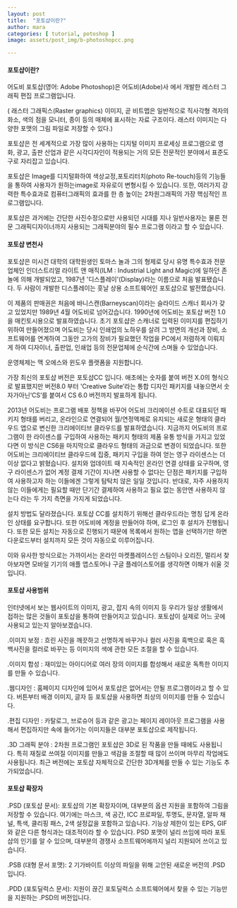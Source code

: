 ```yaml
---
layout: post
title:  "포토샵이란?"
author: mara
categories: [ tutorial, potoshop ]
image: assets/post_img/b-photoshopcc.png

---
```

#### 포토샵이란?

어도비 포토샵(영어: Adobe Photoshop)은 어도비(Adobe)사 에서 개발한 레스터 그래픽 편집 프로그램입니다.

( 래스터 그래픽스(Raster graphics) 이미지, 곧 비트맵은 일반적으로 직사각형 격자의 화소, 색의 점을 모니터, 종이 등의 매체에 표시하는 자료 구조이다. 래스터 이미지는 다양한 포맷의 그림 파일로 저장할 수 있다.)

포토샵은 전 세계적으로 가장 많이 사용하는 디지털 이미지 프로세싱 프로그램으로 영화, 광고, 출판 산업과 같은 시각디자인이 적용되는 거의 모든 전문적인 분야에서 표준도구로 자리잡고 있습니다.

포토샵은 Image를 디지털화하여 색상교정,포토리터치(photo Re-touch)등의 기능들을 통하여 사용자가 원하는image로 자유로이 변형시킬 수 있습니다. 또한, 여러가지 강력한 특수효과로 컴퓨터그래픽의 효과를 한 층 높이는 2차원그래픽의 가장 핵심적인 프로그램입니다.

포토샵은 과거에는 간단한 사진수정으로만 사용되던 시대를 지나 일반사용자는 물론 전문 그래픽디자이너까지 사용되는 그래픽분야의 필수 프로그램 이라고 할 수 있습니다.

#### 포토샵 변천사

포토샵은 미시건 대학의 대학원생인 토마스 놀과 그의 형제로 당시 유명 특수효과 전문업체인 인더스트리얼 라이트 앤 매직(ILM : Industrial Light and Magic)에 일하던 존 놀에 의해 개발되었고,  1987년 '디스플레이'(Display)라는 이름으로 처음 발표됐습니다.
두 사람이 개발한 디스플레이는 훗날 상용 소프트웨어인 포토샵으로 발전했습니다.

이 제품의 판매권은 처음에 바니스캔(Barneyscan)이라는 슬라이드 스캐너 회사가 갖고 있었지만 1989년 4월 어도비로 넘어갔습니다.
1990년에 어도비는 포토샵 버전 1.0을 매킨토시용으로 발표하였습니다.
초기 포토샵은 스캐너로 입력된 이미지를 편집하기 위하여 만들어졌으며 어도비는 당시 인쇄업의 노하우를 살려 그 방면의 개선과 장비, 소프트웨어를 연계하여 그동안 고가의 장비가 필요했던 작업을 PC에서 저렴하게 이뤄지게 하여 디자이너, 출판업, 인쇄업 등의 전문업체에 순식간에 스며들 수 있었습니다.

운영체제는 맥 오에스와 윈도우 플랫폼을 지원합니다.

가장 최신의 포토샵 버전은 포토샵CC 입니다. 애초에는 숫자를 붙여 버전 X.0의 형식으로 발표했지만 버전8.0 부터 'Creative Suite’라는 통합 디자인 패키지를 내놓으면서 숫자가아닌‘CS’를 붙여서 CS 6.0 버전까지 발표하게 됩니다.

2013년 어도비는 프로그램 배포 정책을 바꾸어 어도비 크리에이션 수트로 대표되던 패키지 형태를 버리고, 온라인으로 연결되어 월/연정액제로 유지되는 새로운 형태의 클라우드 앱으로 변신한 크리에이티브 클라우드를 발표하였습니다.
지금까지 어도비의 프로그램이 한 라이센스를 구입하여 사용하는 패키지 형태의 제품 유통 방식을 가지고 있었다면 이 방식은 CS6을 마지막으로 클라우드 형태의 과금으로 변경이 되었습니다. 또한 어도비는 크리에이티브 클라우드에 집중, 패키지 구입을 하여 얻는 영구 라이센스는 더이상 없다고 밝혔습니다.
설치와 업데이트 때 지속적인 온라인 연결 상태를 요구하며, 영구 라이센스가 없어 계정 결제 기간이 지나면 사용할 수 없다는 단점은 패키지를 구입하여 사용하고자 하는 이들에겐 그렇게 탐탁치 않은 일일 것입니다. 반대로, 자주 사용하지 않는 이들에게는 필요할 때만 단기간 결제하여 사용하고 필요 없는 동안엔 사용하지 않는다 라는 두 가지 측면을 가지게 되었습니다.

설치 방법도 달라졌습니다. 포토샵 CC를 설치하기 위해선 클라우드라는 명칭 답게 온라인 상태를 요구합니다. 또한 어도비에 계정을 만들어야 하며, 로그인 후 설치가 진행됩니다. 또한 모든 설치는 자동으로 진행되기 때문에 목록에서 원하는 앱을 선택하기만 하면 다운로드부터 설치까지 모든 것이 자동으로 이루어집니다.

이와 유사한 방식으로는 가까이서는 온라인 마켓플레이스인 스팀이나 오리진, 멀리서 찾아보자면 모바일 기기의 애플 앱스토어나 구글 플레이스토어를 생각하면 이해가 쉬울 것입니다.

#### 포토샵 사용범위

인터넷에서 보는 웹사이트의 이미지, 광고, 잡지 속의 이미지 등 우리가 일상 생활에서 접하는 많은 것들이 포토샵을 통하여 만들어지고 있습니다. 포토샵이 실제로 어느 곳에 사용되고 있는지 알아보겠습니다.

.이미지 보정 : 흐린 사진을 깨끗하고 선명하게 바꾸거나 컬러 사진을 흑백으로 혹은 흑백사진을 컬러로 바꾸는 등 이미지의 색에 관한 모든 조절을 할 수 있습니다.

.이미지 합성 : 재미있는 아이디어로 여러 장의 이미지를 합성해서 새로운 독특한 이미지를 만들 수 있습니다.

.웹디자인 : 홈페이지 디자인에 있어서 포토샵은 없어서는 안될 프로그램이라고 할 수 있다. 버튼부터 배경 이미지, 글자 등 포토샵을 사용하면 최상의 이미지를 만들 수 있습니다.

.편집 디자인 : 카탈로그, 브로슈어 등과 같은 광고는 페이지 레이아웃 프로그램을 사용해서 편집하지만 속에 들어가는 이미지들은 대부분 포토샵으로 제작됩니다.

.3D 그래픽 분야 : 2차원 프로그램인 포토샵은 3D로 된 작품을 만들 때에도 사용됩니다. 특히 재질로 쓰여질 이미지를 만들고 색감을 조절할 때 많이 쓰이며 마무리 작업에도 사용됩니다. 최근 버전에는 포토샵 자체적으로 간단한 3D개체를 만들 수 있는 기능도 추가되었습니다.

#### 포토샵 확장자

.PSD (포토샵 문서): 포토샵의 기본 확장자이며, 대부분의 옵션 지원을 포함하여 그림을 저장할 수 있습니다. 여기에는 마스크, 색 공간, ICC 프로파일, 투명도, 문자열, 알파 채널, 특색, 클리핑 패스, 2색 설정값을 포함하고 있습니다. 기능상 제한이 있는 EPS, GIF와 같은 다른 형식과는 대조적이라 할 수 있습니다. PSD 포맷이 널리 쓰임에 따라 포토샵의 인기를 알 수 있으며, 대부분의 경쟁사 소프트웨어에까지 널리 지원되어 쓰이고 있습니다.

.PSB (대형 문서 포맷): 2 기가바이트 이상의 파일을 위해 고안된 새로운 버전의 .PSD입니다.

.PDD (포토딜럭스 문서): 지원이 끊긴 포토딜럭스 소프트웨어에서 찾을 수 있는 기능만을 지원하는 .PSD의 버전입니다.
